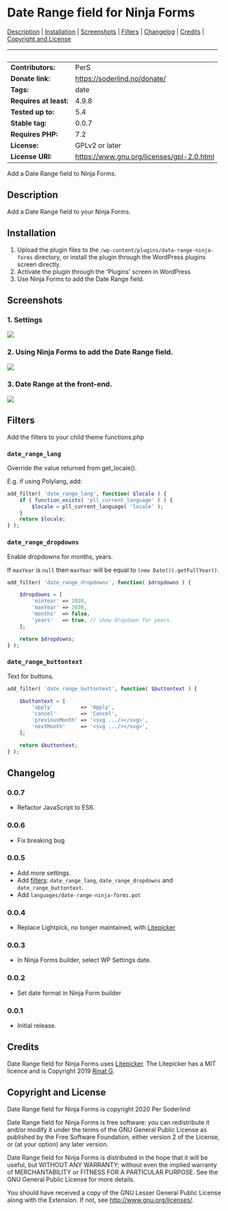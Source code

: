 # Date Range field for Ninja Forms
[Description](#description) | [Installation](#installation) | [Screenshots](#screenshots) | [Filters](#filters) | [Changelog](#changelog) | [Credits](#credits) | [Copyright and License](#copyright-and-license)



&nbsp; | &nbsp;
------------ | -------------
**Contributors:** | PerS
**Donate link:** | https://soderlind.no/donate/
**Tags:** | date
**Requires at least:** | 4.9.8
**Tested up to:** | 5.4
**Stable tag:** | 0.0.7
**Requires PHP:** | 7.2
**License:** | GPLv2 or later
**License URI:** | https://www.gnu.org/licenses/gpl-2.0.html

Add a Date Range field to Ninja Forms.


## Description

Add a Date Range field to your Ninja Forms.


## Installation

1. Upload the plugin files to the `/wp-content/plugins/data-range-ninja-forms` directory, or install the plugin through the WordPress plugins screen directly.
1. Activate the plugin through the 'Plugins' screen in WordPress
1. Use Ninja Forms to add the Date Range field.


## Screenshots

### 1. Settings
<img src="assets/screenshot-1.png" />

### 2. Using Ninja Forms to add the Date Range field.
<img src="assets/screenshot-2.gif" />

### 3. Date Range at the front-end.
<img src="assets/screenshot-3.gif" />

## Filters

Add the filters to your child theme functions.php

### `date_range_lang`

Override the value returned from get_locale().

E.g. if using Polylang, add:

```php
add_filter( 'date_range_lang', function( $locale ) {
	if ( function_exists( 'pll_current_language' ) ) {
		$locale = pll_current_language( 'locale' );
	}
	return $locale;
} );
```

### `date_range_dropdowns`

Enable dropdowns for months, years.

If `maxYear` is `null` then `maxYear` will be equal to `(new Date()).getFullYear()`.

```php
add_filter( 'date_range_dropdowns', function( $dropdowns ) {

	$dropdowns = [
		'minYear' => 2020,
		'maxYear' => 2030,
		'months'  => false,
		'years'   => true, // show dropdown for years.
	];

	return $dropdowns;
} );
```

### `date_range_buttontext`

Text for buttons.

```php
add_filter( 'date_range_buttontext', function( $buttontext ) {

	$buttontext = [
		'apply'         => 'Apply',
		'cancel'        => 'Cancel',
		'previousMonth' => '<svg .../></svg>',
		'nextMonth'     => '<svg .../></svg>',
	];

	return $buttontext;
} );
```

## Changelog

### 0.0.7

* Refactor JavaScript to ES6.

### 0.0.6

* Fix breaking bug

### 0.0.5

* Add more settings.
* Add [filters](#filters): `date_range_lang`, `date_range_dropdowns` and `date_range_buttontext`.
* Add `languages/date-range-ninja-forms.pot`


### 0.0.4

* Replace Lightpick, no longer maintained, with [Litepicker](https://github.com/wakirin/Litepicker)


### 0.0.3

* In Ninja Forms builder, select WP Settings date.

### 0.0.2

* Set date format in Ninja Form builder

### 0.0.1

* Initial release.


## Credits

Date Range field for Ninja Forms uses [Litepicker](https://github.com/wakirin/Litepicker). The Litepicker has a MIT licence and is Copyright 2019 [Rinat G](https://github.com/wakirin/).

## Copyright and License

Date Range field for Ninja Forms is copyright 2020 Per Soderlind

Date Range field for Ninja Forms is free software: you can redistribute it and/or modify it under the terms of the GNU General Public License as published by the Free Software Foundation, either version 2 of the License, or (at your option) any later version.

Date Range field for Ninja Forms is distributed in the hope that it will be useful, but WITHOUT ANY WARRANTY; without even the implied warranty of MERCHANTABILITY or FITNESS FOR A PARTICULAR PURPOSE. See the GNU General Public License for more details.

You should have received a copy of the GNU Lesser General Public License along with the Extension. If not, see http://www.gnu.org/licenses/.
